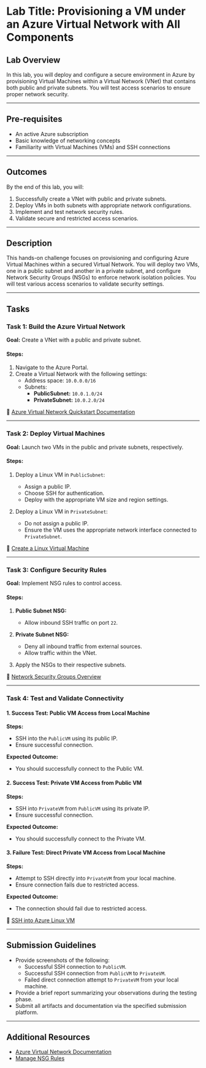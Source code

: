 # Lab Title: Provisioning a VM under an Azure Virtual Network with All Components

## Lab Overview

In this lab, you will deploy and configure a secure environment in Azure by provisioning Virtual Machines within a Virtual Network (VNet) that contains both public and private subnets. You will test access scenarios to ensure proper network security.

---

## Pre-requisites

- An active Azure subscription  
- Basic knowledge of networking concepts  
- Familiarity with Virtual Machines (VMs) and SSH connections  

---

## Outcomes

By the end of this lab, you will:

1. Successfully create a VNet with public and private subnets.  
2. Deploy VMs in both subnets with appropriate network configurations.  
3. Implement and test network security rules.  
4. Validate secure and restricted access scenarios.  

---

## Description

This hands-on challenge focuses on provisioning and configuring Azure Virtual Machines within a secured Virtual Network. You will deploy two VMs, one in a public subnet and another in a private subnet, and configure Network Security Groups (NSGs) to enforce network isolation policies. You will test various access scenarios to validate security settings.

---

## Tasks

### Task 1: Build the Azure Virtual Network

**Goal:** Create a VNet with a public and private subnet.

#### Steps:

1. Navigate to the Azure Portal.  
2. Create a Virtual Network with the following settings:  
   - Address space: `10.0.0.0/16`  
   - Subnets:  
     - **PublicSubnet:** `10.0.1.0/24`  
     - **PrivateSubnet:** `10.0.2.0/24`  

📘 [Azure Virtual Network Quickstart Documentation](https://learn.microsoft.com/en-us/azure/virtual-network/quick-create-portal)

---

### Task 2: Deploy Virtual Machines

**Goal:** Launch two VMs in the public and private subnets, respectively.

#### Steps:

1. Deploy a Linux VM in `PublicSubnet`:  
   - Assign a public IP.  
   - Choose SSH for authentication.  
   - Deploy with the appropriate VM size and region settings.

2. Deploy a Linux VM in `PrivateSubnet`:  
   - Do not assign a public IP.  
   - Ensure the VM uses the appropriate network interface connected to `PrivateSubnet`.

📘 [Create a Linux Virtual Machine](https://learn.microsoft.com/en-us/azure/virtual-machines/linux/quick-create-portal)

---

### Task 3: Configure Security Rules

**Goal:** Implement NSG rules to control access.

#### Steps:

1. **Public Subnet NSG:**  
   - Allow inbound SSH traffic on port `22`.

2. **Private Subnet NSG:**  
   - Deny all inbound traffic from external sources.  
   - Allow traffic within the VNet.

3. Apply the NSGs to their respective subnets.

📘 [Network Security Groups Overview](https://learn.microsoft.com/en-us/azure/virtual-network/network-security-groups-overview)

---

### Task 4: Test and Validate Connectivity

#### 1. Success Test: Public VM Access from Local Machine

**Steps:**

- SSH into the `PublicVM` using its public IP.  
- Ensure successful connection.

**Expected Outcome:**

- You should successfully connect to the Public VM.

#### 2. Success Test: Private VM Access from Public VM

**Steps:**

- SSH into `PrivateVM` from `PublicVM` using its private IP.  
- Ensure successful connection.

**Expected Outcome:**

- You should successfully connect to the Private VM.

#### 3. Failure Test: Direct Private VM Access from Local Machine

**Steps:**

- Attempt to SSH directly into `PrivateVM` from your local machine.  
- Ensure connection fails due to restricted access.

**Expected Outcome:**

- The connection should fail due to restricted access.

📘 [SSH into Azure Linux VM](https://learn.microsoft.com/en-us/azure/virtual-machines/linux/ssh-from-windows)

---

## Submission Guidelines

- Provide screenshots of the following:  
  - Successful SSH connection to `PublicVM`.  
  - Successful SSH connection from `PublicVM` to `PrivateVM`.  
  - Failed direct connection attempt to `PrivateVM` from your local machine.  
- Provide a brief report summarizing your observations during the testing phase.  
- Submit all artifacts and documentation via the specified submission platform.

---

## Additional Resources

- [Azure Virtual Network Documentation](https://learn.microsoft.com/en-us/azure/virtual-network/)  
- [Manage NSG Rules](https://learn.microsoft.com/en-us/azure/virtual-network/manage-network-security-group)

